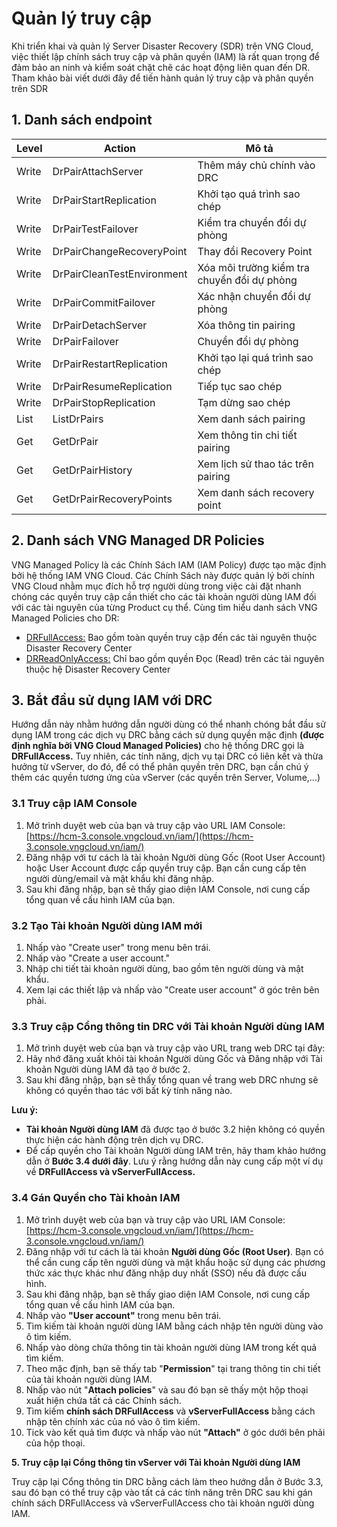 # Quản lý truy cập

Khi triển khai và quản lý Server Disaster Recovery (SDR) trên VNG Cloud, việc thiết lập chính sách truy cập và phân quyền (IAM) là rất quan trọng để đảm bảo an ninh và kiểm soát chặt chẽ các hoạt động liên quan đến DR. Tham khảo bài viết dưới đây để tiến hành quản lý truy cập và phân quyền trên SDR

## 1. Danh sách endpoint

| Level | Action | Mô tả |
| --- | --- | --- |
| Write | DrPairAttachServer | Thêm máy chủ chính vào DRC |
| Write | DrPairStartReplication | Khởi tạo quá trình sao chép |
| Write | DrPairTestFailover | Kiểm tra chuyển đổi dự phòng |
| Write | DrPairChangeRecoveryPoint | Thay đổi Recovery Point |
| Write | DrPairCleanTestEnvironment | Xóa môi trường kiểm tra chuyển đổi dự phòng |
| Write | DrPairCommitFailover | Xác nhận chuyển đổi dự phòng |
| Write | DrPairDetachServer | Xóa thông tin pairing |
| Write | DrPairFailover | Chuyển đổi dự phòng |
| Write | DrPairRestartReplication | Khởi tạo lại quá trình sao chép |
| Write | DrPairResumeReplication | Tiếp tục sao chép |
| Write | DrPairStopReplication | Tạm dừng sao chép |
| List | ListDrPairs | Xem danh sách pairing |
| Get | GetDrPair | Xem thông tin chi tiết pairing |
| Get | GetDrPairHistory | Xem lịch sử thao tác trên pairing |
| Get | GetDrPairRecoveryPoints | Xem danh sách recovery point |

## **2. Danh sách VNG Managed DR Policies**  

VNG Managed Policy là các Chính Sách IAM (IAM Policy) được tạo mặc định bởi hệ thống IAM VNG Cloud. Các Chính Sách này được quản lý bởi chính VNG Cloud nhằm mục đích hỗ trợ người dùng trong việc cài đặt nhanh chóng các quyền truy cập cần thiết cho các tài khoản người dùng IAM đối với các tài nguyên của từng Product cụ thể. Cùng tìm hiểu danh sách VNG Managed Policies cho DR:

* [DRFullAccess:](https://iam.console.vngcloud.vn/policies/76de3567-c57c-4167-b304-9133f9af7daf) Bao gồm toàn quyền truy cập đến các tài nguyên thuộc Disaster Recovery Center
* [DRReadOnlyAccess:](https://iam.console.vngcloud.vn/policies/3d44e007-fcd1-4d6f-85b9-f3981ef286a1) Chỉ bao gồm quyền Đọc (Read) trên các tài nguyên thuộc hệ Disaster Recovery Center

## 3. Bắt đầu sử dụng IAM với DRC

Hướng dẫn này nhằm hướng dẫn người dùng có thể nhanh chóng bắt đầu sử dụng IAM trong các dịch vụ DRC bằng cách sử dụng quyền mặc định **(được định nghĩa bởi VNG Cloud Managed Policies)** cho hệ thống DRC gọi là **DRFullAccess.** Tuy nhiên, các tính năng, dịch vụ tại DRC có liên kết và thừa hưởng từ vServer, do đó, để có thể phân quyền trên DRC, bạn cần chú ý thêm các quyền tương ứng của vServer (các quyền trên Server, Volume,...)

### **3.1 Truy cập IAM Console**

1. Mở trình duyệt web của bạn và truy cập vào URL IAM Console: [https://hcm-3.console.vngcloud.vn/iam/](https://hcm-3.console.vngcloud.vn/iam/)
2. Đăng nhập với tư cách là tài khoản Người dùng Gốc (Root User Account) hoặc User Account được cấp quyền truy cập. Bạn cần cung cấp tên người dùng/email và mật khẩu khi đăng nhập.
3. Sau khi đăng nhập, bạn sẽ thấy giao diện IAM Console, nơi cung cấp tổng quan về cấu hình IAM của bạn.

### **3.2 Tạo Tài khoản Người dùng IAM mới**

1. Nhấp vào "Create user" trong menu bên trái.
2. Nhấp vào "Create a user account."
3. Nhập chi tiết tài khoản người dùng, bao gồm tên người dùng và mật khẩu.
4. Xem lại các thiết lập và nhấp vào "Create user account" ở góc trên bên phải.

### **3.3 Truy cập Cổng thông tin DRC với Tài khoản Người dùng IAM**

1. Mở trình duyệt web của bạn và truy cập vào URL trang web DRC tại đây: 
2. Hãy nhớ đăng xuất khỏi tài khoản Người dùng Gốc và Đăng nhập với Tài khoản Người dùng IAM đã tạo ở bước 2.
3. Sau khi đăng nhập, bạn sẽ thấy tổng quan về trang web DRC nhưng sẽ không có quyền thao tác với bất kỳ tính năng nào. 

**Lưu ý:**

* **Tài khoản Người dùng IAM** đã được tạo ở bước 3.2 hiện không có quyền thực hiện các hành động trên dịch vụ DRC.
* Để cấp quyền cho Tài khoản Người dùng IAM trên, hãy tham khảo hướng dẫn ở **Bước 3.4 dưới đây**. Lưu ý rằng hướng dẫn này cung cấp một ví dụ về **DRFullAccess và vServerFullAccess.**

### **3.4 Gán Quyền cho Tài khoản IAM**

1. Mở trình duyệt web của bạn và truy cập vào URL IAM Console: [https://hcm-3.console.vngcloud.vn/iam/](https://hcm-3.console.vngcloud.vn/iam/)
2. Đăng nhập với tư cách là tài khoản **Người dùng Gốc (Root User)**. Bạn có thể cần cung cấp tên người dùng và mật khẩu hoặc sử dụng các phương thức xác thực khác như đăng nhập duy nhất (SSO) nếu đã được cấu hình.
3. Sau khi đăng nhập, bạn sẽ thấy giao diện IAM Console, nơi cung cấp tổng quan về cấu hình IAM của bạn.
4. Nhấp vào **"User account"** trong menu bên trái.
5. Tìm kiếm tài khoản người dùng IAM bằng cách nhập tên người dùng vào ô tìm kiếm.
6. Nhấp vào dòng chứa thông tin tài khoản người dùng IAM trong kết quả tìm kiếm.
7. Theo mặc định, bạn sẽ thấy tab "**Permission**" tại trang thông tin chi tiết của tài khoản người dùng IAM.
8. Nhấp vào nút "**Attach policies**" và sau đó bạn sẽ thấy một hộp thoại xuất hiện chứa tất cả các Chính sách.
9. Tìm kiếm **chính sách DRFullAccess** và **vServerFullAccess** bằng cách nhập tên chính xác của nó vào ô tìm kiếm.
10. Tick vào kết quả tìm được và nhấp vào nút **"Attach"** ở góc dưới bên phải của hộp thoại.

**5. Truy cập lại Cổng thông tin vServer với Tài khoản Người dùng IAM**

Truy cập lại Cổng thông tin DRC bằng cách làm theo hướng dẫn ở Bước 3.3, sau đó bạn có thể truy cập vào tất cả các tính năng trên DRC sau khi gán chính sách DRFullAccess và vServerFullAccess cho tài khoản người dùng IAM.
